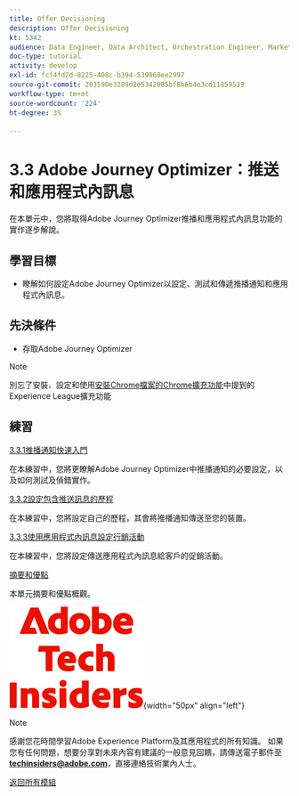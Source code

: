 ```yaml
---
title: Offer Decisioning
description: Offer Decisioning
kt: 5342
audience: Data Engineer, Data Architect, Orchestration Engineer, Marketer
doc-type: tutorial
activity: develop
exl-id: fcf4fd2d-8225-408c-b394-539860ee2997
source-git-commit: 203590e3289d2e5342085bf8b6b4e3cd11859539
workflow-type: tm+mt
source-wordcount: '224'
ht-degree: 3%

---
```


# 3.3 Adobe Journey Optimizer：推送和應用程式內訊息

在本單元中，您將取得Adobe Journey Optimizer推播和應用程式內訊息功能的實作逐步解說。

## 學習目標

- 瞭解如何設定Adobe Journey Optimizer以設定、測試和傳遞推播通知和應用程式內訊息。

## 先決條件

- 存取Adobe Journey Optimizer

>[!NOTE]
>
>別忘了安裝、設定和使用[安裝Chrome檔案的Chrome擴充功能](../../../getting-started/gettingstarted/ex1.md)中提到的Experience League擴充功能

## 練習

[3.3.1推播通知快速入門](./ex1.md)

在本練習中，您將更瞭解Adobe Journey Optimizer中推播通知的必要設定，以及如何測試及偵錯實作。

[3.3.2設定包含推送訊息的歷程](./ex2.md)

在本練習中，您將設定自己的歷程，其會將推播通知傳送至您的裝置。

[3.3.3使用應用程式內訊息設定行銷活動](./ex3.md)

在本練習中，您將設定傳送應用程式內訊息給客戶的促銷活動。

[摘要和優點](./summary.md)

本單元摘要和優點概觀。

![技術內部人士](./../../../../assets/images/techinsiders.png){width="50px" align="left"}

>[!NOTE]
>
>感謝您花時間學習Adobe Experience Platform及其應用程式的所有知識。 如果您有任何問題，想要分享對未來內容有建議的一般意見回饋，請傳送電子郵件至&#x200B;**techinsiders@adobe.com**，直接連絡技術業內人士。

[返回所有模組](./../../../../overview.md)
